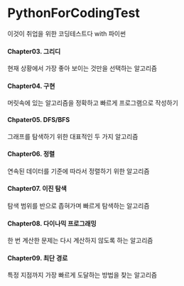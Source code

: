 # PythonForCodingTest
이것이 취업을 위한 코딩테스트다 with 파이썬



#### Chapter03. 그리디
현재 상황에서 가장 좋아 보이는 것만을 선택하는 알고리즘
#### Chapter04. 구현
머릿속에 있는 알고리즘을 정확하고 빠르게 프로그램으로 작성하기
#### Chpater05. DFS/BFS
그래프를 탐색하기 위한 대표적인 두 가지 알고리즘
#### Chapter06. 정렬
연속된 데이터를 기준에 따라서 정렬하기 위한 알고리즘
#### Chapter07. 이진 탐색
탐색 범위를 반으로 좁혀가며 빠르게 탐색하는 알고리즘
#### Chapter08. 다이나믹 프로그래밍
한 번 계산한 문제는 다시 계산하지 않도록 하는 알고리즘
#### Chapter09. 최단 경로
특정 지점까지 가장 빠르게 도달하는 방법을 찾는 알고리즘
